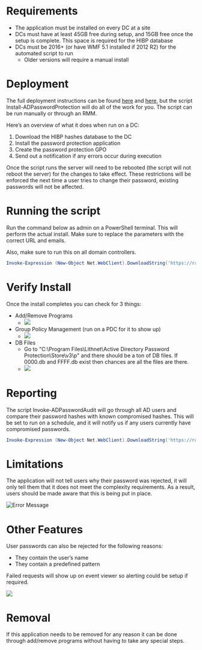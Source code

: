# Requirements

- The application must be installed on every DC at a site
- DCs must have at least 45GB free during setup, and 15GB free once the setup is complete. This space is required for the HIBP database
- DCs must be 2016+ (or have WMF 5.1 installed if 2012 R2) for the automated script to run
  - Older versions will require a manual install

# Deployment
The full deployment instructions can be found [here](https://blog.lithnet.io/2019/01/lppad-1.html) and [here](https://github.com/lithnet/ad-password-protection), but the script Install-ADPasswordProtection will do all of the work for you. The script can be run manually or through an RMM.

Here’s an overview of what it does when run on a DC:
1. Download the HIBP hashes database to the DC
2. Install the password protection application
3. Create the password protection GPO
4. Send out a notification if any errors occur during execution

Once the script runs the server will need to be rebooted (the script will not reboot the server) for the changes to take effect. These restrictions will be enforced the next time a user tries to change their password, existing passwords will not be affected.

# Running the script

Run the command below as admin on a PowerShell terminal. This will perform the actual install. Make sure to replace the parameters with the correct URL and emails.

Also, make sure to run this on all domain controllers.

````powershell
Invoke-Expression (New-Object Net.WebClient).DownloadString('https://raw.githubusercontent.com/CompassMSP/PublicScripts/master/ActiveDirectory/ADPasswordProtection/Install-ADPasswordProtection.ps1'); Install-ADPasswordProtection -StoreFilesInDBFormatLink '<zipFileURL>' -NotificationEmail '<email>' -SMTPRelay '<smtpServer>' -FromEmail '<fromEmail>'
````

# Verify Install
Once the install completes you can check for 3 things:

- Add/Remove Programs
  - ![](https://i.imgur.com/KcobD6H.png)
- Group Policy Management (run on a PDC for it to show up)
  - ![](https://i.imgur.com/IgMRMk6.png)
- DB Files
  - Go to "C:\Program Files\Lithnet\Active Directory Password Protection\Store\v3\p" and there should be a ton of DB files. If 0000.db and FFFF.db exist then chances are all the files are there.
  - ![](https://i.imgur.com/3hJMbKy.png)

# Reporting
The script Invoke-ADPasswordAudit will go through all AD users and compare their password hashes with known compromised hashes. This will be set to run on a schedule, and it will notify us if any users currently have compromised passwords.

````powershell
Invoke-Expression (New-Object Net.WebClient).DownloadString('https://raw.githubusercontent.com/CompassMSP/PublicScripts/master/ActiveDirectory/ADPasswordProtection/Invoke-ADPasswordAudit.ps1'); Invoke-ADPasswordAudit -NotificationEmail '<email>' -SMTPRelay '<smtpServer>' -FromEmail '<fromEmail>'
````

# Limitations
The application will not tell users why their password was rejected, it will only tell them that it does not meet the complexity requirements. As a result, users should be made aware that this is being put in place.

![Error Message](https://i.imgur.com/a0nIGtR.png)

# Other Features
User passwords can also be rejected for the following reasons:
- They contain the user’s name
- They contain a predefined pattern

Failed requests will show up on event viewer so alerting could be setup if required.

![](https://i.imgur.com/DmwpoFn.png)

# Removal
If this application needs to be removed for any reason it can be done through add/remove programs without having to take any special steps.
